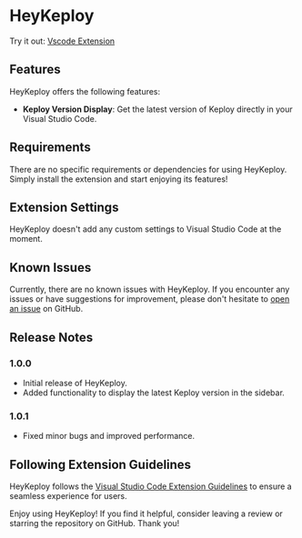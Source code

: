 # HeyKeploy 

Try it out: [Vscode Extension](https://marketplace.visualstudio.com/items?itemName=Akash-Singh04.heykeploy)

## Features

HeyKeploy offers the following features:

- **Keploy Version Display**: Get the latest version of Keploy directly in your Visual Studio Code.

## Requirements

There are no specific requirements or dependencies for using HeyKeploy. Simply install the extension and start enjoying its features!

## Extension Settings

HeyKeploy doesn't add any custom settings to Visual Studio Code at the moment.

## Known Issues

Currently, there are no known issues with HeyKeploy. If you encounter any issues or have suggestions for improvement, please don't hesitate to [open an issue](https://github.com/Akash-Singh04/heykeploy/issues) on GitHub.

## Release Notes

### 1.0.0

- Initial release of HeyKeploy.
- Added functionality to display the latest Keploy version in the sidebar.

### 1.0.1

- Fixed minor bugs and improved performance.

## Following Extension Guidelines

HeyKeploy follows the [Visual Studio Code Extension Guidelines](https://code.visualstudio.com/api/references/extension-guidelines) to ensure a seamless experience for users.



Enjoy using HeyKeploy! If you find it helpful, consider leaving a review or starring the repository on GitHub. Thank you!
